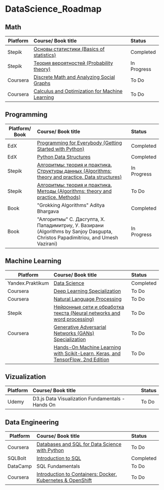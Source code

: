 # DataScience_Roadmap

## Math
| Platform      | Course/ Book title                         |    Status|
| ------------- |:-------------------------------------------| :--------|
| Stepik        | [Основы статистики (Basics of statistics)][11]   |Completed |
| Stepik        | [Теория вероятностей (Probability theory)][12]  |In Progress|
| Coursera      | [Discrete Math and Analyzing Social Graphs][13] | To Do    |
| Coursera      | [Calculus and Optimization for Machine Learning][14] | To Do    |

[11]: https://stepik.org/course/76/syllabus?auth=registration
[12]: https://stepik.org/course/3089/syllabus?auth=registration
[13]: https://www.coursera.org/learn/discrete-math-and-analyzing-social-graphs
[14]: https://www.coursera.org/learn/calculus-and-optimization-for-machine-learning

## Programming
| Platform/ Book       | Course/ Book title                         |    Status|
| ------------- |:-------------------------------------------| :--------|
| EdX           |[Programming for Everybody (Getting Started with Python)][21]|Completed |
| EdX           |[Python Data Structures][22]|Completed |
| Stepik        |[Алгоритмы: теория и практика. Структуры данных  (Algorithms: theory and practice. Data structures)][23] |In Progress |
| Stepik        |[Алгоритмы: теория и практика. Методы (Algorithms: theory and practice. Methods)][24] |To Do|
| Book    |"Grokking Algorithms"  Aditya Bhargava |Completed |
| Book    |"Алгоритмы" С. Дасгупта, Х. Пападимитриу, У. Вазирани (Algorithms by Sanjoy Dasgupta, Christos Papadimitriou, and Umesh Vazirani) |In Progress |

[21]: https://www.edx.org/course/programming-for-everybody-getting-started-with-pyt?index=product&queryID=f7492150964afed24badf6c6247b2c36&position=1
[22]: https://www.edx.org/course/python-data-structures?index=product&queryID=c1804e226c8d2003abfeef84be1bd012&position=2
[23]: https://stepik.org/course/1547/syllabus?auth=registration
[24]: https://stepik.org/course/217/syllabus?auth=registration

## Machine Learning
| Platform      | Course/ Book title                         |    Status|
| ------------- |:-------------------------------------------| :--------|
| Yandex.Praktikum| [Data Science][31]|Completed |
| Coursera |[Deep Learning Specialization][32] |To Do |
| Coursera |[Natural Language Processing][33]|To Do |
| Stepik |[Нейронные сети и обработка текста (Neural networks and word processing)][34]|To Do |
| Coursera | [Generative Adversarial Networks (GANs) Specialization][35]|To Do |
||[Hands-On Machine Learning with Scikit-Learn, Keras, and TensorFlow, 2nd Edition][36] |To Do |

[31]: https://practicum.yandex.ru/profile/data-scientist/
[32]: https://www.coursera.org/specializations/deep-learning
[33]: https://www.coursera.org/specializations/natural-language-processing
[34]: https://stepik.org/course/54098/promo?auth=registration
[35]: https://www.coursera.org/specializations/generative-adversarial-networks-gans
[36]: https://www.oreilly.com/library/view/hands-on-machine-learning/9781492032632/

## Vizualization
| Platform      | Course/ Book title                         |    Status|
| ------------- |:-------------------------------------------| :--------|
|Udemy|D3.js Data Visualization Fundamentals - Hands On|To Do|


## Data Engineering
| Platform      | Course/ Book title                         |    Status|
| ------------- |:-------------------------------------------| :--------|
| Coursera |[Databases and SQL for Data Science with Python][51] |To Do |
| SQLBolt |[Introduction to SQL][52] |Completed |
| DataCamp|SQL Fundamentals |To Do |
| Coursera |[Introduction to Containers: Docker, Kubernetes & OpenShift][53] |To Do |

[51]: https://www.coursera.org/learn/sql-data-science?
[52]: https://sqlbolt.com/
[53]: https://www.coursera.org/learn/ibm-containers-docker-kubernetes-openshift?
